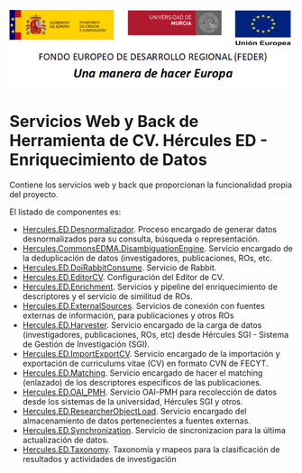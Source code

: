 ![](../Docs/media/CabeceraDocumentosMD.png)

# Servicios Web y Back de Herramienta de CV. Hércules ED - Enriquecimiento de Datos

Contiene los servicios web y back que proporcionan la funcionalidad propia del proyecto.

El listado de componentes es:

- [Hercules.ED.Desnormalizador](./Hercules.ED.Desnormalizador). Proceso encargado de generar datos desnormalizados para su consulta, búsqueda o representación.
- [Hercules.CommonsEDMA.DisambiguationEngine](./Hercules.CommonsEDMA.DisambiguationEngine). Servicio encargado de la deduplicación de datos (investigadores, publicaciones, ROs, etc.
- [Hercules.ED.DoiRabbitConsume](./Hercules.ED.DoiRabbitConsume). Servicio de Rabbit.
- [Hercules.ED.EditorCV](./Hercules.ED.EditorCV). Configuración del Editor de CV.
- [Hercules.ED.Enrichment](./Hercules.ED.Enrichment). Servicios y pipeline del enriquecimiento de descriptores y el servicio de similitud de ROs.
- [Hercules.ED.ExternalSources](./Hercules.ED.ExternalSources). Servicios de conexión con fuentes externas de información, para publicaciones y otros ROs
- [Hercules.ED.Harvester](./Hercules.ED.Harvester). Servicio encargado de la carga de datos (investigadores, publicaciones, ROs, etc) desde Hércules SGI - Sistema de Gestión de Investigación (SGI).
- [Hercules.ED.ImportExportCV](./Hercules.ED.ImportExportCV). Servicio encargado de la importación y exportación de curriculums vitae (CV) en formato CVN de FECYT.
- [Hercules.ED.Matching](./Hercules.ED.Matching). Servicio encargado de hacer el matching (enlazado) de los descriptores específicos de las publicaciones.
- [Hercules.ED.OAI_PMH](./Hercules.ED.OAI_PMH). Servicio OAI-PMH para recolección de datos desde los sistemas de la universidad, Hércules SGI y otros.
- [Hercules.ED.ResearcherObjectLoad](./Hercules.ED.ResearcherObjectLoad). Servicio encargado del almacenamiento de datos pertenecientes a fuentes externas.
- [Hercules.ED.Synchronization](./Hercules.ED.Synchronization). Servicio de sincronizacion para la última actualización de datos.
- [Hercules.ED.Taxonomy](./Hercules.ED.Taxonomy). Taxonomía y mapeos para la clasificación de resultados y actividades de investigación
